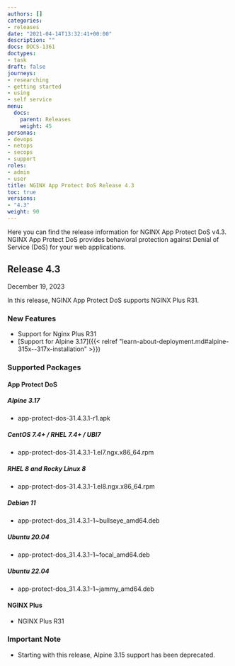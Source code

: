 ```yaml
---
authors: []
categories:
- releases
date: "2021-04-14T13:32:41+00:00"
description: ""
docs: DOCS-1361
doctypes:
- task
draft: false
journeys:
- researching
- getting started
- using
- self service
menu:
  docs:
    parent: Releases
    weight: 45
personas:
- devops
- netops
- secops
- support
roles:
- admin
- user
title: NGINX App Protect DoS Release 4.3
toc: true
versions:
- "4.3"
weight: 90
---
```


Here you can find the release information for NGINX App Protect DoS v4.3. NGINX App Protect DoS provides behavioral protection against Denial of Service (DoS) for your web applications. 

## Release 4.3

December 19, 2023

In this release, NGINX App Protect DoS supports NGINX Plus R31.

### New Features
- Support for Nginx Plus R31
- [Support for Alpine 3.17]({{< relref "learn-about-deployment.md#alpine-315x--317x-installation" >}})


### Supported Packages

#### App Protect DoS

##### Alpine 3.17
- app-protect-dos-31.4.3.1-r1.apk 

##### CentOS 7.4+ / RHEL 7.4+ / UBI7
- app-protect-dos-31.4.3.1-1.el7.ngx.x86_64.rpm

##### RHEL 8 and Rocky Linux 8 
- app-protect-dos-31.4.3.1-1.el8.ngx.x86_64.rpm 

##### Debian 11
- app-protect-dos_31.4.3.1-1~bullseye_amd64.deb

##### Ubuntu 20.04
- app-protect-dos_31.4.3.1-1~focal_amd64.deb

##### Ubuntu 22.04
- app-protect-dos_31.4.3.1-1~jammy_amd64.deb


#### NGINX Plus
- NGINX Plus R31


### Important Note

- Starting with this release, Alpine 3.15 support has been deprecated. 